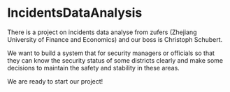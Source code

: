# IncidentsDataAnalysis
There is a project on incidents data analyse from zufers (Zhejiang University of Finance and Economics) and our boss is Christoph Schubert.

We want to build a system that for security managers or officials so that they can know the security status of some districts clearly and make some decisions to maintain the safety and stability in these areas.    

We are ready to start our project!
